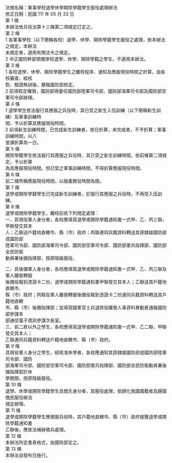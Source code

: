 法規名稱：軍事學校退學休學開除學籍學生服役處理辦法  
修正日期：民國 111 年 05 月 23 日  
第 1 條  
本辦法依兵役法第十三條第二項規定訂定之。  
第 2 條  
1 各軍事學校（以下簡稱各校）退學、休學、開除學籍學生服役之處理，依本辦法之規定，本辦法  
未規定者，適用有關法令之規定。  
2 中正國防幹部預備學校退學、休學、開除學籍之學生，不適用本辦法。  
第 3 條  
1 各校退學、休學、開除學籍學生之離校程序、通知及應服現役時間之折算，由各校審查，經核  
對、驗證無誤後，層報國防部核定。  
2 前項核定權限，國防部得委任國防部陸軍司令部、國防部海軍司令部及國防部空軍司令部辦理。  
第 4 條  
1 退學學生依法服行其應服之兵役時，其已受之新生入伍訓練（以下簡稱新生訓練）及軍事訓練時  
間，予以折算其應服現役時間。  
2 前項新生訓練時間，已完成新生訓練者，按日折算，未完成者，不予折算；軍事訓練時間，以八  
堂課折算為一日。  
第 5 條  
開除學籍學生依法服行其應服之兵役時，其已受之新生訓練時間，依前條第二項規定，予以折算  
為其應服現役時間。但已受之軍事訓練時間，不得折算應服現役時間。  
第 6 條  
前二條所稱應服現役時間，以服義務役時間為限。  
第 7 條  
退學或開除學籍學生已完成新生訓練者，於服行其應服之兵役時，不再受入伍訓練。  
第 8 條  
退學或開除學籍學生，離校前依下列規定處理：  
一、具現役軍人身分者，各校應填寫退學或開除學籍通知書一式甲、乙、丙三聯，甲聯發交其本  
人；乙聯送戶籍地直轄市、縣（市）政府；丙聯連同兵籍資料轉送其原隸屬國防部或國防部  
陸軍司令部、國防部海軍司令部、國防部空軍司令部、國防部憲兵指揮部、國防部全民防衛  
動員署後備指揮部，按原階級服役。  


二、具後備軍人身分者，各校應填寫退學或開除學籍通知書一式甲、乙、丙三聯及軍人離營轉服  
後備役報到憑證卡二份，退學或開除學籍通知書甲聯發交其本人；乙聯送其戶籍地直轄市、  
縣（市）政府；丙聯及軍人離營轉服後備役報到憑證卡二份連同兵籍資料轉送其戶籍地直轄  
市、縣（市）後備指揮部；並填寫國軍官士兵退除役離營人事資料異動表通報國防部參謀本  
部通信電子資訊參謀次長室。  
三、前二款以外之學生，各校應填寫退學或開除學籍通知書一式甲、乙二聯，甲聯發交其本人；  
乙聯連同兵籍資料轉送戶籍地直轄市、縣（市）政府。  
第 9 條  
具現役軍人身分之學生，經核准休學者，各校應通知其原隸屬國防部或國防部陸軍司令部、國防  
部海軍司令部、國防部空軍司令部、國防部憲兵指揮部、國防部全民防衛動員署後備指揮部於休  
學期間，按原階級服役。  
第 10 條  
退學、休學或開除學籍學生具僑生身分者，其服役處理，依歸化我國國籍者及歸國僑民服役辦法  
規定辦理。  
第 11 條  
退學或開除學籍學生應徵服兵役時，其戶籍地直轄市、縣（市）政府接獲退學或開除學籍通知書  
乙聯後，應依法補辦徵兵處理。  
第 12 條  
本辦法所定書表格式，由國防部定之。  
第 13 條  
本辦法自發布日施行。  


